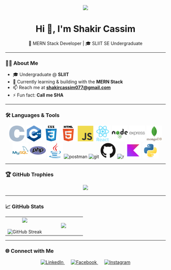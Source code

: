 <p align="center">
  <img src="https://media1.giphy.com/media/v1.Y2lkPTc5MGI3NjExZW81MW02eHVkOWpoa2F0amVjN25lcHk3NDh6YnAwM2g3d3Vnb2lpZyZlcD12MV9pbnRlcm5hbF9naWZfYnlfaWQmY3Q9Zw/2IudUHdI075HL02Pkk/giphy.webp" width="200px">
</p>

<h1 align="center">Hi 👋, I'm Shakir Cassim</h1>
<p align="center">🚀 MERN Stack Developer | 🎓 SLIIT SE Undergraduate</p>



---

### 🙋‍♂️ About Me

- 🎓 Undergraduate @ **SLIIT**
- 🌱 Currently learning & building with the **MERN Stack**
- 📫 Reach me at **shakircassim077@gmail.com**
- ⚡ Fun fact: **Call me SHA**

---

### 🛠️ Languages & Tools

<p align="center"> 
  <img src="https://raw.githubusercontent.com/devicons/devicon/master/icons/c/c-original.svg" alt="c" width="50" height="50"/>
  <img src="https://raw.githubusercontent.com/devicons/devicon/master/icons/cplusplus/cplusplus-original.svg" alt="cplusplus" width="50" height="50"/>
  <img src="https://raw.githubusercontent.com/devicons/devicon/master/icons/css3/css3-original-wordmark.svg" alt="css3" width="50" height="50"/>
  <img src="https://raw.githubusercontent.com/devicons/devicon/master/icons/html5/html5-original-wordmark.svg" alt="html5" width="50" height="50"/>
  <img src="https://raw.githubusercontent.com/devicons/devicon/master/icons/javascript/javascript-original.svg" alt="javascript" width="50" height="50"/>
  <img src="https://raw.githubusercontent.com/devicons/devicon/master/icons/react/react-original-wordmark.svg" alt="react" width="50" height="50"/>
  <img src="https://raw.githubusercontent.com/devicons/devicon/master/icons/nodejs/nodejs-original-wordmark.svg" alt="nodejs" width="50" height="50"/>
  <img src="https://raw.githubusercontent.com/devicons/devicon/master/icons/express/express-original-wordmark.svg" alt="express" width="50" height="50"/>
  <img src="https://raw.githubusercontent.com/devicons/devicon/master/icons/mongodb/mongodb-original-wordmark.svg" alt="mongodb" width="50" height="50"/>
  <img src="https://raw.githubusercontent.com/devicons/devicon/master/icons/mysql/mysql-original-wordmark.svg" alt="mysql" width="50" height="50"/>
  <img src="https://raw.githubusercontent.com/devicons/devicon/master/icons/php/php-original.svg" alt="php" width="50" height="50"/>
  <img src="https://raw.githubusercontent.com/devicons/devicon/master/icons/java/java-original.svg" alt="java" width="50" height="50"/>
  <img src="https://www.vectorlogo.zone/logos/getpostman/getpostman-icon.svg" alt="postman" width="50" height="50"/>
  <img src="https://www.vectorlogo.zone/logos/git-scm/git-scm-icon.svg" alt="git" width="50" height="50"/>
  <img src="https://raw.githubusercontent.com/devicons/devicon/master/icons/github/github-original.svg" alt="github" width="50" height="50"/>
  <img src="https://www.vectorlogo.zone/logos/r-project/r-project-icon.svg" alt="r" width="50" height="50"/>
  <img src="https://raw.githubusercontent.com/devicons/devicon/master/icons/kotlin/kotlin-original.svg" alt="kotlin" width="50" height="50"/>
  <img src="https://raw.githubusercontent.com/devicons/devicon/master/icons/python/python-original.svg" alt="python" width="50" height="50"/>
</p>

---

### 🏆 GitHub Trophies

<p align="center">
  <img src="https://github-profile-trophy.vercel.app/?username=SHAKIR2001&theme=darkhub&row=1&column=6"/>
</p>

---

### 📈 GitHub Stats

<table align="center">
<tr>
<td width="50%" align="center">
  <img src="https://github-readme-stats.vercel.app/api?username=SHAKIR2001&theme=dark&show_icons=true&count_private=true" />
  <br><br>
  <img title="🔥 GitHub Streak" alt="GitHub Streak" src="https://streak-stats.demolab.com?user=SHAKIR2001&theme=dark&hide_border=false" />
</td>
<td width="50%" align="center">
  <img src="https://github-readme-stats.anuraghazra1.vercel.app/api/top-langs/?username=SHAKIR2001&theme=dark&hide_border=false&no-bg=true&no-frame=true&langs_count=10"/>
</td>
</tr>
</table>


---



### 🌐 Connect with Me

<p align="center">
  <a href="https://linkedin.com/in/shakir cassim" target="blank">
    <img src="https://raw.githubusercontent.com/rahuldkjain/github-profile-readme-generator/master/src/images/icons/Social/linked-in-alt.svg" alt="LinkedIn" height="50" width="50"/>
  </a>
  &nbsp;&nbsp;&nbsp;&nbsp;
  <a href="https://fb.com/shakir cassim" target="blank">
    <img src="https://raw.githubusercontent.com/rahuldkjain/github-profile-readme-generator/master/src/images/icons/Social/facebook.svg" alt="Facebook" height="50" width="50"/>
  </a>
  &nbsp;&nbsp;&nbsp;&nbsp;
  <a href="https://instagram.com/sha_ki2001" target="blank">
    <img src="https://raw.githubusercontent.com/rahuldkjain/github-profile-readme-generator/master/src/images/icons/Social/instagram.svg" alt="Instagram" height="50" width="50"/>
  </a>
</p>


